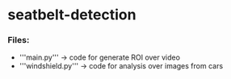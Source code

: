# seatbelt-detection


### Files:
* '''main.py''' -> code for generate ROI over video
* '''windshield.py''' -> code for analysis over images from cars
